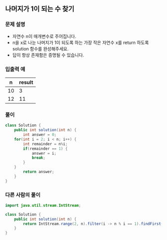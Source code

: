 ## 나머지가 1이 되는 수 찾기 ##

### 문제 설명 ###
- 자연수 n이 매개변수로 주어집니다. 
- n을 x로 나눈 나머지가 1이 되도록 하는 가장 작은 자연수 x를 return 하도록 solution 함수를 완성해주세요. 
- 답이 항상 존재함은 증명될 수 있습니다.

### 입출력 예 ###
n |	result
---- | ----
10 | 3
12 | 11

### 풀이 ###
````java
class Solution {
    public int solution(int n) {
        int answer = 0;
	for(int i = 2; i < n; i++) {
		int remainder = n%i;
		if(remainder == 1) {
			answer = i;
			break;
		}
	}
        return answer;
    }
}
````


### 다른 사람의 풀이 ###
````java
import java.util.stream.IntStream;

class Solution {
    public int solution(int n) {
        return IntStream.range(2, n).filter(i -> n % i == 1).findFirst().orElse(0);
    }
}
````
